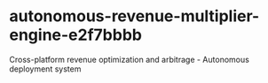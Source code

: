 # autonomous-revenue-multiplier-engine-e2f7bbbb
Cross-platform revenue optimization and arbitrage - Autonomous deployment system

